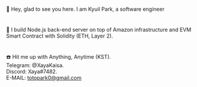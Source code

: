 

👋 Hey, glad to see you here. I am Kyuil Park, a software engineer
#
👀 I build Node.js back-end server on top of Amazon infrastructure and EVM Smart Contract with Solidity (ETH, Layer 2).
#
:phone: Hit me up with Anything, Anytime (KST).  
Telegram: @XayaKaisa.  
Discord:  Xaya#7482.  
E-MAIL:  totopark0@gmail.com 

